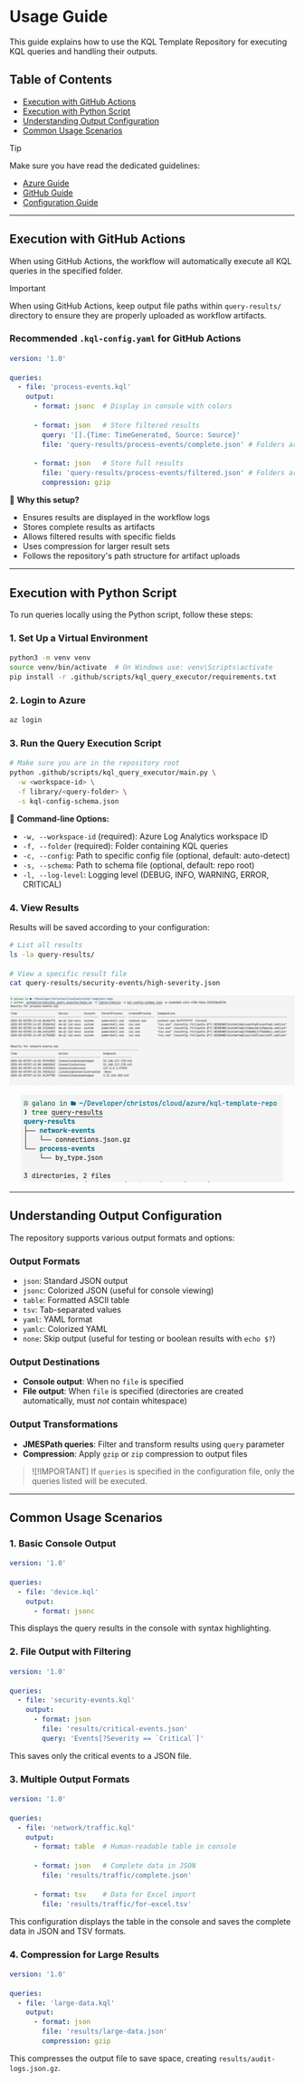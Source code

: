 # Usage Guide

This guide explains how to use the KQL Template Repository for executing KQL queries and handling their outputs.

## Table of Contents

- [Execution with GitHub Actions](#execution-with-github-actions)
- [Execution with Python Script](#execution-with-python-script)
- [Understanding Output Configuration](#understanding-output-configuration)
- [Common Usage Scenarios](#common-usage-scenarios)

> [!TIP]
> Make sure you have read the dedicated guidelines:
>
> - [Azure Guide](/docs/azure.md)
> - [GitHub Guide](/docs/github.md)
> - [Configuration Guide](/docs/configuration.md)

---

## Execution with GitHub Actions

When using GitHub Actions, the workflow will automatically execute all KQL queries in the specified folder.

> [!IMPORTANT]
> When using GitHub Actions, keep output file paths within `query-results/` directory to ensure they are properly uploaded as workflow artifacts.

### Recommended `.kql-config.yaml` for GitHub Actions

```yaml
version: '1.0'

queries:
  - file: 'process-events.kql'
    output:
      - format: jsonc  # Display in console with colors

      - format: json   # Store filtered results
        query: '[].{Time: TimeGenerated, Source: Source}'
        file: 'query-results/process-events/complete.json' # Folders are created automatically if they do not exist

      - format: json   # Store full results
        file: 'query-results/process-events/filtered.json' # Folders are created automatically if they do not exist
        compression: gzip
```

📌 **Why this setup?**

- Ensures results are displayed in the workflow logs
- Stores complete results as artifacts
- Allows filtered results with specific fields
- Uses compression for larger result sets
- Follows the repository's path structure for artifact uploads

---

## Execution with Python Script

To run queries locally using the Python script, follow these steps:

### 1. Set Up a Virtual Environment

```sh
python3 -m venv venv
source venv/bin/activate  # On Windows use: venv\Scripts\activate
pip install -r .github/scripts/kql_query_executor/requirements.txt
```

### 2. Login to Azure

```sh
az login
```

### 3. Run the Query Execution Script

```sh
# Make sure you are in the repository root
python .github/scripts/kql_query_executor/main.py \
  -w <workspace-id> \
  -f library/<query-folder> \
  -s kql-config-schema.json
```

📌 **Command-line Options:**

- `-w, --workspace-id` (required): Azure Log Analytics workspace ID
- `-f, --folder` (required): Folder containing KQL queries
- `-c, --config`: Path to specific config file (optional, default: auto-detect)
- `-s, --schema`: Path to schema file (optional, default: repo root)
- `-l, --log-level`: Logging level (DEBUG, INFO, WARNING, ERROR, CRITICAL)

### 4. View Results

Results will be saved according to your configuration:

```sh
# List all results
ls -la query-results/

# View a specific result file
cat query-results/security-events/high-severity.json
```

![Python Script - Console Output](/assets/images/examples/python-console-light.png)

<p align="center">
  <img src="../assets/images/examples/python-file-light.png" alt="Python Script - File Output">
</p>

---

## Understanding Output Configuration

The repository supports various output formats and options:

### Output Formats

- `json`: Standard JSON output
- `jsonc`: Colorized JSON (useful for console viewing)
- `table`: Formatted ASCII table
- `tsv`: Tab-separated values
- `yaml`: YAML format
- `yamlc`: Colorized YAML
- `none`: Skip output (useful for testing or boolean results with `echo $?`)

### Output Destinations

- **Console output**: When no `file` is specified
- **File output**: When `file` is specified (directories are created automatically, must *not* contain whitespace)

### Output Transformations

- **JMESPath queries**: Filter and transform results using `query` parameter
- **Compression**: Apply `gzip` or `zip` compression to output files

> ![!IMPORTANT]
> If `queries` is specified in the configuration file, only the queries listed will be executed.

---

## Common Usage Scenarios

### 1. Basic Console Output

```yaml
version: '1.0'

queries:
  - file: 'device.kql'
    output:
      - format: jsonc
```

This displays the query results in the console with syntax highlighting.

### 2. File Output with Filtering

```yaml
version: '1.0'

queries:
  - file: 'security-events.kql'
    output:
      - format: json
        file: 'results/critical-events.json'
        query: 'Events[?Severity == `Critical`]'
```

This saves only the critical events to a JSON file.

### 3. Multiple Output Formats

```yaml
version: '1.0'

queries:
  - file: 'network/traffic.kql'
    output:
      - format: table  # Human-readable table in console

      - format: json   # Complete data in JSON
        file: 'results/traffic/complete.json'

      - format: tsv    # Data for Excel import
        file: 'results/traffic/for-excel.tsv'
```

This configuration displays the table in the console and saves the complete data in JSON and TSV formats.

### 4. Compression for Large Results

```yaml
version: '1.0'

queries:
  - file: 'large-data.kql'
    output:
      - format: json
        file: 'results/large-data.json'
        compression: gzip
```

This compresses the output file to save space, creating `results/audit-logs.json.gz`.
